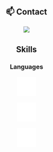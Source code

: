 <div align="center">

## 📫 Contact

<a href="https://skillicons.dev">
  <img src="https://skillicons.dev/icons?i=discord"/>
</a>

## Skills

### Languages



<p float="center">
  <img src="./images/cpp-logo.svg"
        style="width: 50px; height: 50px;"
        alt="C++ Logo"
        />

  <img src="./images/erlang-logo.svg"
        style="width: 50px; height: 50px;"
        alt="Erlang Logo"
        />

  <img src="./images/java-logo.svg"
        style="width: 50px; height: 50px;"
        alt="Java Logo"
        />
</p>

</div>







<!--
**DoubleXEric/DoubleXEric** is a ✨ _special_ ✨ repository because its `README.md` (this file) appears on your GitHub profile.

Here are some ideas to get you started:

- 🔭 I’m currently working on ...
- 🌱 I’m currently learning ...
- 👯 I’m looking to collaborate on ...
- 🤔 I’m looking for help with ...
- 💬 Ask me about ...
- 📫 How to reach me: ...
- 😄 Pronouns: ...
- ⚡ Fun fact: ...
-->
